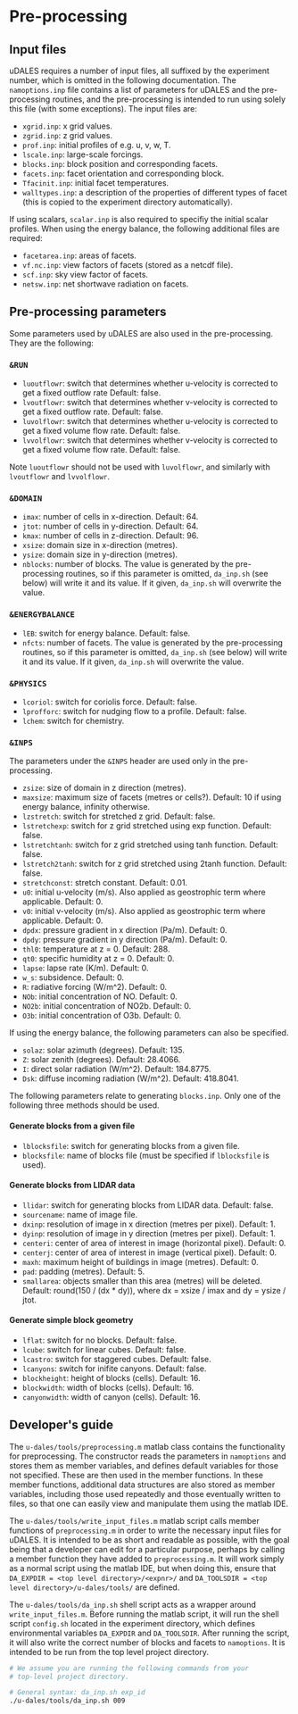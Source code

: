 # Pre-processing

## Input files

uDALES requires a number of input files, all suffixed by the experiment number, which is omitted in the following documentation. The `namoptions.inp` file contains a list of parameters for uDALES and the pre-processing routines, and the pre-processing is intended to run using solely this file (with some exceptions). The input files are:

- `xgrid.inp`: x grid values.
- `zgrid.inp`: z grid values.
- `prof.inp`: initial profiles of e.g. u, v, w, T.
- `lscale.inp`: large-scale forcings.
- `blocks.inp`: block position and corresponding facets.
- `facets.inp`: facet orientation and corresponding block.
- `Tfacinit.inp`: initial facet temperatures.
- `walltypes.inp`: a description of the properties of different types of facet (this is copied to the experiment directory automatically).

If using scalars, `scalar.inp` is also required to specifiy the initial scalar profiles.
When using the energy balance, the following additional files are required:

- `facetarea.inp`: areas of facets.
- `vf.nc.inp`: view factors of facets (stored as a netcdf file).
- `scf.inp`: sky view factor of facets.
- `netsw.inp`: net shortwave radiation on facets.

## Pre-processing parameters
Some parameters used by uDALES are also used in the pre-processing. They are the following:

### `&RUN`

- `luoutflowr`: switch that determines whether u-velocity is corrected to get a fixed outflow rate Default: false.
- `lvoutflowr`: switch that determines whether v-velocity is corrected to get a fixed outflow rate. Default: false.
- `luvolflowr`: switch that determines whether u-velocity is corrected to get a fixed volume flow rate. Default: false.
- `lvvolflowr`: switch that determines whether v-velocity is corrected to get a fixed volume flow rate. Default: false.

Note `luoutflowr` should not be used with `luvolflowr`, and similarly with `lvoutflowr` and `lvvolflowr`.

### `&DOMAIN`

- `imax`: number of cells in x-direction. Default: 64.
- `jtot`: number of cells in y-direction. Default: 64.
- `kmax`: number of cells in z-direction. Default: 96.
- `xsize`: domain size in x-direction (metres).
- `ysize`: domain size in y-direction (metres).
- `nblocks`: number of blocks. The value is generated by the pre-processing routines, so if this parameter is omitted, `da_inp.sh` (see below) will write it and its value. If it given, `da_inp.sh` will overwrite the value.

### `&ENERGYBALANCE`

- `lEB`: switch for energy balance. Default: false.
- `nfcts`: number of facets. The value is generated by the pre-processing routines, so if this parameter is omitted, `da_inp.sh` (see below) will write it and its value. If it given, `da_inp.sh` will overwrite the value.

### `&PHYSICS`

- `lcoriol`: switch for coriolis force. Default: false.
- `lprofforc`: switch for nudging flow to a profile. Default: false.
- `lchem`: switch for chemistry.
 
### `&INPS`
The parameters under the `&INPS` header are used only in the pre-processing.

- `zsize`: size of domain in z direction (metres).
- `maxsize`: maximum size of facets (metres or cells?). Default: 10 if using energy balance, infinity otherwise.
- `lzstretch`: switch for stretched z grid. Default: false.
- `lstretchexp`: switch for z grid stretched using exp function. Default: false.
- `lstretchtanh`: switch for z grid stretched using tanh function. Default: false.
- `lstretch2tanh`: switch for z grid stretched using 2tanh function. Default: false.
- `stretchconst`: stretch constant. Default: 0.01.
- `u0`: initial u-velocity (m/s). Also applied as geostrophic term where applicable. Default: 0.
- `v0`: initial v-velocity (m/s). Also applied as geostrophic term where applicable. Default: 0.
- `dpdx`: pressure gradient in x direction (Pa/m). Default: 0.
- `dpdy`: pressure gradient in y direction (Pa/m). Default: 0.
- `thl0`: temperature at z = 0. Default: 288.
- `qt0`: specific humidity at z = 0. Default: 0.
- `lapse`: lapse rate (K/m). Default: 0.
- `w_s`: subsidence. Default: 0.
- `R`: radiative forcing (W/m^2). Default: 0.
- `NOb`: initial concentration of NO. Default: 0.
- `NO2b`: initial concentration of NO2b. Default: 0.
- `O3b`: initial concentration of O3b. Default: 0.

If using the energy balance, the following parameters can also be specified.

- `solaz`: solar azimuth (degrees). Default: 135.
- `Z`: solar zenith (degrees). Default: 28.4066.
- `I`: direct solar radiation (W/m^2). Default: 184.8775.
- `Dsk`: diffuse incoming radiation (W/m^2). Default: 418.8041.

The following parameters relate to generating `blocks.inp`. Only one of the following three methods should be used.

#### Generate blocks from a given file

- `lblocksfile`: switch for generating blocks from a given file.
- `blocksfile`: name of blocks file (must be specified if `lblocksfile` is used).

#### Generate blocks from LIDAR data

- `llidar`: switch for generating blocks from LIDAR data. Default: false.
- `sourcename`: name of image file.
- `dxinp`: resolution of image in x direction (metres per pixel). Default: 1.
- `dyinp`: resolution of image in y direction (metres per pixel). Default: 1.
- `centeri`: center of area of interest in image (horizontal pixel). Default: 0.
- `centerj`: center of area of interest in image (vertical pixel). Default: 0.
- `maxh`: maximum height of buildings in image (metres). Default: 0.
- `pad`: padding (metres). Default: 5.
- `smallarea`: objects smaller than this area (metres) will be deleted. Default: round(150 / (dx * dy)), where dx = xsize / imax and dy = ysize / jtot.

#### Generate simple block geometry

- `lflat`: switch for no blocks. Default: false.
- `lcube`: switch for linear cubes. Default: false.
- `lcastro`: switch for staggered cubes. Default: false.
- `lcanyons`: switch for inifite canyons. Default: false.
- `blockheight`: height of blocks (cells). Default: 16.
- `blockwidth`: width of blocks (cells). Default: 16.
- `canyonwidth`: width of canyon (cells). Default: 16.


## Developer's guide

The `u-dales/tools/preprocessing.m` matlab class contains the functionality for preprocessing. The constructor reads the parameters in `namoptions` and stores them as member variables, and defines default variables for those not specified. These are then used in the member functions. In these member functions, additional data structures are also stored as member variables, including those used repeatedly and those eventually written to files, so that one can easily view and manipulate them using the matlab IDE.

The `u-dales/tools/write_input_files.m` matlab script calls member functions of `preprocessing.m` in order to write the necessary input files for uDALES. It is intended to be as short and readable as possible, with the goal being that a developer can edit for a particular purpose, perhaps by calling a member function they have added to `preprocessing.m`. It will work simply as a normal script using the matlab IDE, but when doing this, ensure that `DA_EXPDIR = <top level directory>/<expnr>/` and `DA_TOOLSDIR = <top level directory>/u-dales/tools/` are defined.

The `u-dales/tools/da_inp.sh` shell script acts as a wrapper around `write_input_files.m`. Before running the matlab script, it will run the shell script `config.sh` located in the experiment directory, which defines environmental variables `DA_EXPDIR` and `DA_TOOLSDIR`. After running the script, it will also write the correct number of blocks and facets to `namoptions`. It is intended to be run from the top level project directory.

```sh
# We assume you are running the following commands from your
# top-level project directory.

# General syntax: da_inp.sh exp_id
./u-dales/tools/da_inp.sh 009
```
